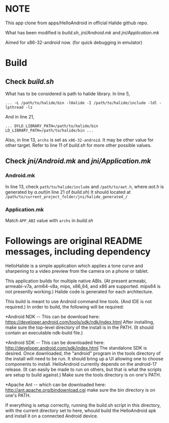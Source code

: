

NOTE
====
This app clone from apps/HelloAndroid in official Halide github repo.

What has been modified is _build.sh_, _jni/Android.mk_ and _jni/Application.mk_

Aimed for x86-32-android now. (for quick debugging in emulator)

Build
=====

Check *build.sh*
----------------
What has to be considered is path to halide library. In line 5,
```
... -L /path/to/halide/bin -lHalide -I /path/to/halide/include -ldl -lpthread -lz
```
And in line 21,
```
... DYLD_LIBRARY_PATH=/path/to/halide/bin LD_LIBRARY_PATH=/path/to/halide/bin ...
```

Also, in line 13, `archs` is set as `x86-32-android`. It may be other value for other target. Refer to line 11 of *build.sh* for more other possible values.

Check *jni/Android.mk* and *jni/Application.mk*
-----------------------------------------------

### Android.mk
In line 13, check `path/to/halide/include` and `/path/to/aot.h`, where *aot.h* is generated by *a.out*(in line 21 of *build.sh*) It should located at `/path/to/current_project_folder/jni/halide_generated_/`

### Application.mk
Match `APP_ABI` value with `archs` in *build.sh*


Followings are original README messages, including dependency
=============================================================

HelloHalide is a simple application which applies a tone curve and
sharpening to a video preview from the camera on a phone or tablet.

This application builds for multiple native ABIs. (At present armeabi,
armeabi-v7a, arm64-v8a, mips, x86_64, and x86 are supported. mips64 is
not presently working.) Halide code is generated for each architecture.

This build is meant to use Android command line tools. (And IDE is not
required.) In order to build, the following will be required:

*Android NDK -- This can be download here:
    https://developer.android.com/tools/sdk/ndk/index.html
After installing, make sure the top-level directory of the install is
in the PATH. (It should contain an executable ndk-build file.)

*Android SDK -- This can be downloaded here:
    http://developer.android.com/sdk/index.html
The standalone SDK is desired. Once downloaded, the "android" program
in the tools directory of the install will need to be run. It should
bring up a UI allowing one to choose components to
install. HelloAndroid currently depends on the android-17 release. (It
can easily be made to run on others, but that is what the scripts are
setup to build against.) Make sure the tools directory is on one's
PATH.

*Apache Ant -- which can be downloaded here:
    http://ant.apache.org/bindownload.cgi
make sure the bin directory is on one's PATH.

If everything is setup correctly, running the build.sh script in this
directory, with the current directory set to here, whould build the
HelloAndroid apk and install it on a connected Android device.
